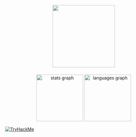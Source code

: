 <div align="center">
  <img height="200" src="https://raw.githubusercontent.com/realkanavarora/realkanavarora/master/assets/gr3edydevel0per.png"  />
</div>

###

<div align="center">
  <img src="https://github-readme-stats.vercel.app/api?username=gr3edydevel0per&hide_title=false&hide_rank=false&show_icons=true&include_all_commits=true&count_private=true&disable_animations=false&theme=dracula&locale=en&hide_border=false" height="150" alt="stats graph"  />
  <img src="https://github-readme-stats.vercel.app/api/top-langs?username=gr3edydevel0per&locale=en&hide_title=false&layout=compact&card_width=320&langs_count=5&theme=dracula&hide_border=false" height="150" alt="languages graph"  />
</div>



 <a href="https://tryhackme.com/p/gr3edydevel0per"><img src="https://tryhackme-badges.s3.amazonaws.com/gr3edydevel0per.png" alt="TryHackMe"></a>
